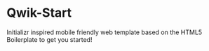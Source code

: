 Qwik-Start
==========

Initializr inspired mobile friendly web template based on the HTML5 Boilerplate to get you started!